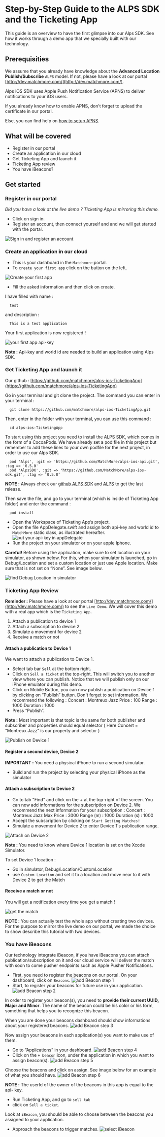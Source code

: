 # Step-by-Step Guide to the ALPS SDK and the Ticketing App

This guide is an overview to have the first glimpse into our Alps SDK. See how it works through a demo app that we specially built with our technology.

## Prerequisities

We assume that you already have knowledge about the **Advanced Location Publish/Subscribe** `ALPS` model. If not, please have a look at our portal [http://dev.matchmore.com/](http://dev.matchmore.com/).

Alps iOS SDK uses Apple Push Notification Service (APNS) to deliver notifications to your iOS users.

If you already know how to enable APNS, don't forget to upload the certificate in our portal.

Else, you can find help on [how to setup APNS](https://github.com/matchmore/alps-ios-sdk/blob/feature/readmeApns/ApnsSetup.md).

## What will be covered
* Register in our portal
* Create an application in our cloud
* Get Ticketing App and launch it
* Ticketing App review
* You have iBeacons?

## Get started

### Register in our portal

*Did you have a look at the live demo ? Ticketing App is mirroring this demo.*

* Click on sign in.
* Register an account, then connect yourself and and we will get started with the portal.

![Sign in and register an account](https://github.com/matchmore/alps-ios-TicketingApp/blob/master/media/dashboard.png "signIn")

### Create an application in our cloud
* This is your dashboard in the `Matchmore` portal.
* To `create your first app` click on the button on the left.

![Create your first app](https://github.com/matchmore/alps-ios-TicketingApp/blob/master/media/firstApp.png "firstApp")

* Fill the asked information and then click on create.

I have filled with name :

      test

and description :

      This is a test application

Your first application is now registered !

![your first app api-key](https://github.com/matchmore/alps-ios-TicketingApp/blob/master/media/apikey.png "apikeyFirstApp")

**Note :** Api-key and world id are needed to build an application using Alps SDK.

### Get Ticketing App and launch it

Our github : [https://github.com/matchmore/alps-ios-TicketingApp](https://github.com/matchmore/alps-ios-TicketingApp)

Go in your terminal and git clone the project. The command you can enter in your terminal :

      git clone https://github.com/matchmore/alps-ios-TicketingApp.git

Then, enter in the folder with your terminal, you can use this command :

      cd alps-ios-TicketingApp

To start using this project you need to install the ALPS SDK, which comes in the form of a CocoaPods.
We have already set a pod file in this project but remember to add these lines to your own podfile for the next project, in order to use our Alps SDK.

      pod 'Alps', :git => 'https://github.com/MatchMore/alps-ios-api.git', :tag => '0.5.0'
      pod 'AlpsSDK', :git => 'https://github.com/MatchMore/alps-ios-sdk.git', :tag => ‘0.5.0’

**NOTE :** Always check our [github ALPS SDK](https://github.com/MatchMore/alps-ios-sdk.git) and [ALPS](https://github.com/MatchMore/alps-ios-api.git) to get the last release.

Then save the file, and go to your terminal (which is inside of Ticketing App folder) and enter the command :

      pod install

* Open the Workspace of Ticketing App’s project.
* Open the file AppDelegate.swift and assign both api-key and world id to `MatchMore` static class, as illustrated hereafter.
![put your api-key in appDelegate](https://github.com/matchmore/alps-ios-TicketingApp/blob/master/media/appApikey.png "put your api-key in appDelegate")
* Run the project on your simulator or on your apple Iphone.

**Careful!** Before using the application, make sure to set location on your simulator, as shown below. For this, when your simulator is launched, go in Debug/Location and set a custom location or just use Apple location. Make sure that is not set on “None”. See image below.

![find Debug Location in simulator](https://github.com/matchmore/alps-ios-TicketingApp/blob/master/media/debugLocation.png "find debug Location")

###  Ticketing App Review

**Reminder :** Please have a look at our portal [http://dev.matchmore.com/](http://dev.matchmore.com/) to see the `Live Demo`. We will cover this demo with a real app which is the `Ticketing App`.

1. Attach a publication to device 1
2. Attach a subscription to device 2
3. Simulate a movement for device 2
4. Receive a match or not

#### Attach a publication to Device 1

We want to attach a publication to Device 1.
* Select tab bar `Sell` at the bottom right.
* Click on `Sell a ticket` at the top-right.
This will switch you to another view where you can publish. Notice that we will publish only on our iPhone emulator during this demo.
* Click on Mobile Button, you can now publish a publication on Device 1 by clicking on “Publish” button. Don't forget to set information. We recommend the following :
Concert : Montreux Jazz
Price : 100
Range : 1000
Duration : 1000
* Press “Publish”.

**Note :** Most important is that topic is the same for both publisher and subscriber and properties should equal selector ( Here Concert = “Montreux Jazz” is our property and selector )

![Publish on Device 1](https://github.com/matchmore/alps-ios-TicketingApp/blob/master/media/attachPub.png "Attach a publication on Device 1")

#### Register a second device, Device 2

**IMPORTANT :** You need a physical iPhone to run a second simulator.

* Build and run the project by selecting your physical iPhone as the simulator

#### Attach a subscription to Device 2

* Go to tab "Find"  and click on the + at the top-right of the screen.
You can now add informations for the subscription on Device 2.
We recommend the next information for your subscription :
Concert : Montreux Jazz
Max Price : 3000
Range (m) : 1000
Duration (s) : 1000
* Accept the subscription by clicking on `Start Getting Matches!`
* Simulate a movement for Device 2 to enter Device 1's publication range.

![Attach on Device 2](https://github.com/matchmore/alps-ios-TicketingApp/blob/master/media/attachSub.png "Attach a subscription on Device 2")

**Note :** You need to know where Device 1 location is set on the Xcode Simulator.

To set Device 1 location :
* Go in simulator, Debug/Location/CustomLocation
* use `Custom Location` and set it to a location and move near to it with Device 2 to get the Match

#### Receive a match or not

   You will get a notification every time you get a match !

![get the match](https://github.com/matchmore/alps-ios-TicketingApp/blob/master/media/match.png "match")

**NOTE :** You can actually test the whole app without creating two devices. For the purpose to mirror the live demo on our portal, we made the choice to show describe this tutorial with two devices.

### You have iBeacons

Our technology integrate iBeacon, if you have iBeacons you can attach publication/subscription on it and our cloud service will deliver the match with soon to come pusher endpoints such as Apple Pusher Notifications.

* First, you need to register the beacons on our portal. On your dashboard, click on `Beacons`.
![add Beacon step 1](https://github.com/matchmore/alps-ios-TicketingApp/blob/master/media/addBeacon1.png "add Beacon step 1")
* Start, to register your beacons for future use in your application.
![add Beacon step 2](https://github.com/matchmore/alps-ios-TicketingApp/blob/master/media/addBeacon2.png "add Beacon step 2")

In order to register your beacon(s), you need to **provide their current UUID, Major and Minor**. The name of the beacon could be his color or his form, something that helps you to recognize this beacon.

When you are done your beacons dashboard should show informations about your registered beacons.
![add Beacon step 3](https://github.com/matchmore/alps-ios-TicketingApp/blob/master/media/addBeacon3.png "add Beacon step 3")

Now assign your beacons in each application(s) you want to make use of them.
* Go to “Applications” in your dashboard.
![add Beacon step 4](https://github.com/matchmore/alps-ios-TicketingApp/blob/master/media/addBeacon4.png "add Beacon step 4")
* Click on the `+ beacon` icon, under the application in which you want to assign beacon(s).
![add Beacon step 5](https://github.com/matchmore/alps-ios-TicketingApp/blob/master/media/addBeacon5.png "add Beacon step 5")

Choose the beacons and click on assign. See image below for an example of what you should have.
![add Beacon step 6](https://github.com/matchmore/alps-ios-TicketingApp/blob/master/media/addBeacon6.png "add Beacon step 6")

**NOTE :** The userId of the owner of the beacons in this app is equal to the api- key.

* Run Ticketing App, and go to `sell tab`
* click on `Sell a ticket`.

Look at `iBeacon`, you should be able to choose between the beacons you assigned to your application.

* Approach the beacons to trigger matches.
![select iBeacon](https://github.com/matchmore/alps-ios-TicketingApp/blob/master/media/selectIBeacon.png "add Beacon step final")
